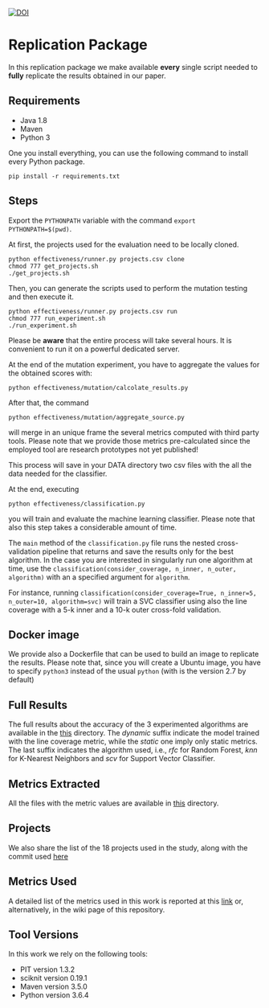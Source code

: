 [![DOI](https://zenodo.org/badge/140173281.svg)](https://zenodo.org/badge/latestdoi/140173281)

# Replication Package 

In this replication package we make available **every** single script needed to **fully** replicate the results obtained in our paper.

## Requirements

* Java 1.8
* Maven 
* Python 3

One you install everything, you can use the following command to install every Python package.

`pip install -r requirements.txt`

## Steps

Export the `PYTHONPATH` variable with the command `export PYTHONPATH=$(pwd)`.

At first, the projects used for the evaluation need to be locally cloned.

```
python effectiveness/runner.py projects.csv clone
chmod 777 get_projects.sh
./get_projects.sh
```

Then, you can generate the scripts used to perform the mutation testing and then execute it.

```
python effectiveness/runner.py projects.csv run
chmod 777 run_experiment.sh
./run_experiment.sh
```

Please be **aware** that the entire process will take several hours. It is convenient to run it on a powerful dedicated server.

At the end of the mutation experiment, you have to aggregate the values for the obtained scores with:

```
python effectiveness/mutation/calcolate_results.py
```

After that, the command 
```
python effectiveness/mutation/aggregate_source.py
```
will merge in an unique frame the several metrics computed with third party tools. Please note that we provide those metrics pre-calculated since the employed tool are research prototypes not yet published!

This process will save in your DATA directory two csv files with the all the data needed for the classifier.

At the end, executing 
```
python effectiveness/classification.py
```
you will train and evaluate the machine learning classifier.
Please note that also this step takes a considerable amount of time.

The `main` method of the `classification.py` file runs the nested cross-validation pipeline that returns and save the results only for the best algorithm. 
In the case you are interested in singularly run one algorithm at time, use the `classification(consider_coverage, n_inner, n_outer, algorithm)` with an a specified argument for `algorithm`.

For instance, running
`classification(consider_coverage=True, n_inner=5, n_outer=10, algorithm=svc)`
will train a SVC classifier using also the line coverage with a 5-k inner and a 10-k outer cross-fold validation.

## Docker image
We provide also a Dockerfile that can be used to build an image to replicate the results. Please note that, since you will create a Ubuntu image, you have to specify `python3` instead of the usual `python` (with is the version 2.7 by default)

## Full Results

The full results about the accuracy of the 3 experimented algorithms are available in the [this](https://github.com/sealuzh/lightweight-effectiveness/tree/master/data) directory.
The _dynamic_ suffix indicate the model trained with the line coverage metric, while the _static_ one imply only static metrics. The last suffix indicates the algorithm used, i.e., _rfc_ for Random Forest, _knn_ for K-Nearest Neighbors and _scv_ for Support Vector Classifier.

## Metrics Extracted
All the files with the metric values are available in [this](https://github.com/sealuzh/lightweight-effectiveness/tree/master/metrics) directory.

## Projects
We also share the list of the 18 projects used in the study, along with the commit used [here](https://github.com/sealuzh/lightweight-effectiveness/tree/master/projects)

## Metrics Used
A detailed list of the metrics used in this work is reported at this [link](https://github.com/sealuzh/lightweight-effectiveness/blob/master/metrics.md) or, alternatively, in the wiki page of this repository.

## Tool Versions 
In this work we rely on the following tools:

* PIT version 1.3.2
* sciknit version 0.19.1
* Maven version 3.5.0
* Python version 3.6.4

